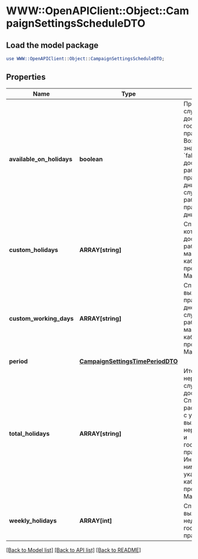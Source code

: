# WWW::OpenAPIClient::Object::CampaignSettingsScheduleDTO

## Load the model package
```perl
use WWW::OpenAPIClient::Object::CampaignSettingsScheduleDTO;
```

## Properties
Name | Type | Description | Notes
------------ | ------------- | ------------- | -------------
**available_on_holidays** | **boolean** | Признак работы службы доставки в государственные праздники. Возможные значения. * &#x60;false&#x60; — служба доставки не работает в праздничные дни. * &#x60;true&#x60; — служба доставки работает в праздничные дни.  | [optional] 
**custom_holidays** | **ARRAY[string]** | Список дней, в которые служба доставки не работает. Дни магазин указал в кабинете продавца на Маркете. | 
**custom_working_days** | **ARRAY[string]** | Список выходных и праздничных дней, в которые служба доставки работает. Дни магазин указал в кабинете продавца на Маркете. | 
**period** | [**CampaignSettingsTimePeriodDTO**](CampaignSettingsTimePeriodDTO.md) |  | [optional] 
**total_holidays** | **ARRAY[string]** | Итоговый список нерабочих дней службы доставки. Список рассчитывается с учетом выходных, нерабочих дней и государственных праздников. Информацию по ним магазин указывает в кабинете продавца на Маркете. | 
**weekly_holidays** | **ARRAY[int]** | Список выходных дней недели и государственных праздников. | 

[[Back to Model list]](../README.md#documentation-for-models) [[Back to API list]](../README.md#documentation-for-api-endpoints) [[Back to README]](../README.md)


